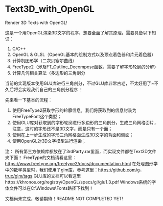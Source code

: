# Text3D_with_OpenGL
Render 3D Texts with OpenGL!

这是一个用OpenGL渲染3D文字的程序，想要全面了解其原理，需要具备以下知识：

1. C/C++
2. OpenGL & GLSL（OpenGL基本的绘制方式以及顶点着色器和片元着色器）
3. 计算机图形学（二次贝塞尔曲线）
4. FreeType2（涉及FT_Outline_Decompose函数，需要了解字形轮廓的分解）
5. 计算几何相关算法（多边形的三角剖分

当前的实现版本使用GLU库进行三角剖分，不过GLU库非常古老，不太好用了~不久后将会实现我们自己的三角剖分程序！

先来看一下基本的流程：
1. 使用FreeType2获取字形的轮廓信息，我们将获取到的信息封装为FreeTypeFont这个类型；
2. 使用GLU库对获取到的字形轮廓进行多边形的三角剖分，生成三角网格面片，注意，这时的字形还不是3D文字，而是只有一个面；
3. 使用在上一步生成的字形三角网格面生成3D文字的背面和侧面；
4. 使用OpenGL对3D文字模型进行渲染；

注：
所有第三方依赖库都放在了3rdParty.rar里面，而实现文件都在Text3D文件夹下面！
FreeType的文档请看这里：https://www.freetype.org/freetype2/docs/documentation.html
在处理图形学中的数学类型时，我们使用了glm库，参考这里：https://github.com/g-truc/glm/tags
GLU库的文档可以看这里https://khronos.org/registry/OpenGL/specs/gl/glu1.3.pdf
Windows系统的字体文件可以在C:\Windows\Fonts路径下找到！

文档尚未完成，敬请期待！README NOT COMPLETED YET!
